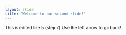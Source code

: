 ```yaml
---
layout: slide
title: "Welcome to our second slide!"
---
```

This is edited line 5 (step 7)
Use the left arrow to go back!
